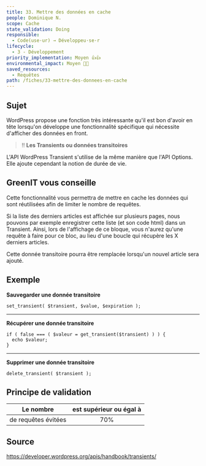 ```yaml
---
title: 33. Mettre des données en cache
people: Dominique N.
scope: Cache
state_validation: Doing
responsible: 
  - Code(use·ur) → Développeu·se·r
lifecycle: 
  - 3 - Développement
priority_implementation: Moyen 👍👍
environmental_impact: Moyen 🌱🌱
saved_resources:
  - Requêtes
path: /fiches/33-mettre-des-donnees-en-cache
---
```


## Sujet

WordPress propose une fonction très intéressante qu'il est bon d'avoir en tête lorsqu'on développe une fonctionnalité spécifique qui nécessite d'afficher des données en front.

> !! **Les Transients ou données transitoires**

L'API WordPress Transient s'utilise de la même manière que l'API Options. Elle ajoute cependant la notion de durée de vie.

## GreenIT vous conseille

Cette fonctionnalité vous permettra de mettre en cache les données qui sont réutilisées afin de limiter le nombre de requêtes.

Si la liste des derniers articles est affichée sur plusieurs pages, nous pouvons par exemple enregistrer cette liste (et son code html) dans un Transient. Ainsi, lors de l'affichage de ce bloque, vous n'aurez qu'une requête à faire pour ce bloc, au lieu d'une boucle qui récupère les X derniers articles.

Cette donnée transitoire pourra être remplacée lorsqu'un nouvel article sera ajouté.

## Exemple

**Sauvegarder une donnée transitoire**

`set_transient( $transient, $value, $expiration );`

---

**Récupérer une donnée transitoire**

```
if ( false === ( $valeur = get_transient($transient) ) ) {
  echo $valeur;
}
```

---

**Supprimer une donnée transitoire**

`delete_transient( $transient );`

## Principe de validation

| Le nombre  | est supérieur ou égal à |
| ------------- | :---------------------: |
| de requêtes évitées        |            70%            |

## Source

<https://developer.wordpress.org/apis/handbook/transients/>
